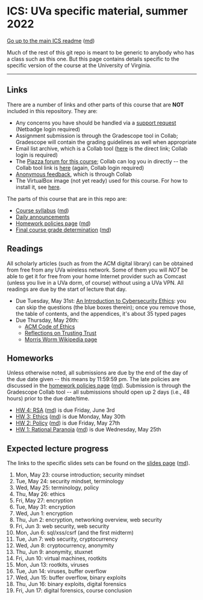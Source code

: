 ICS: UVa specific material, summer 2022
=======================================

[Go up to the main ICS readme](../readme.html) ([md](../readme.md))

Much of the rest of this git repo is meant to be generic to anybody who has a class such as this one. But this page contains details specific to the specific version of the course at the University of Virginia.

------------------------------------------------------------

Links
-----

There are a number of links and other parts of this course that are **NOT** included in this repository.  They are:

- Any concerns you have should be handled via a [support request][174] (Netbadge login required)
- Assignment submission is through the Gradescope tool in Collab; Gradescope will contain the grading guidelines as well when appropriate
- Email list archive, which is a Collab tool ([here][170] is the direct link; Collab login is required)
- The [Piazza forum for this course][152]; Collab can log you in directly -- the Collab tool link is [here][173] (again, Collab login required)
- [Anonymous feedback][172], which is through Collab
- The VirtualBox image (not yet ready) used for this course.  For how to install it, see [here](https://uva-cs.github.io/pdr/tutorials/01-intro-unix/virtual-box.html).

The parts of this course that are in this repo are:

- [Course syllabus](syllabus.html) ([md](syllabus.md))
- [Daily announcements](daily-announcements.html#/)
- [Homework policies page](hw-policies.html) ([md](hw-policies.md))
- [Final course grade determination](grades.html) ([md](grades.md))


Readings
--------

All scholarly articles (such as from the ACM digital library) can be obtained from free from any UVa wireless network.  Some of them you will *NOT* be able to get it for free from your home Internet provider such as Comcast (unless you live in a UVa dorm, of course) without using a UVa VPN.  All readings are due by the start of lecture that day.

<!--
- Due Tuesday, June 14th: Smashing the Stack for Fun and Profit, available online in [HTML](http://phrack.org/issues/49/14.html ) and [PDF](http://www-inst.eecs.berkeley.edu/~cs161/fa08/papers/stack_smashing.pdf) (a copy of the PDF is in Collab's resources as well)
- Due Monday, June 6th: [NPR's Planet Monday episode 908: I Am Not A Robot](https://www.npr.org/sections/money/2019/04/24/716854013/episode-908-i-am-not-a-robot)
-->
- Due Tuesday, May 31st: [An Introduction to Cybersecurity Ethics](https://www.scu.edu/media/ethics-center/technology-ethics/IntroToCybersecurityEthics.pdf): you can skip the questions (the blue boxes therein); once you remove those, the table of contents, and the appendices, it's about 35 typed pages
- Due Thursday, May 26th:
	- [ACM Code of Ethics](https://www.acm.org/code-of-ethics)
    - [Reflections on Trusting Trust](https://dl.acm.org/citation.cfm?id=358210)
	- [Morris Worm Wikipedia page](https://en.wikipedia.org/wiki/Morris_worm)


Homeworks
---------

Unless otherwise noted, all submissions are due by the end of the day of the due date given -- this means by 11:59:59 pm.  The late policies are discussed in the [homework policies page](hw-policies.html) ([md](hw-policies.md)).  Submission is through the Gradescope Collab tool -- all submissions should open up 2 days (i.e., 48 hours) prior to the due date/time.

<!--
- [HW 7: Forensics](../hws/hw-forensics.html) is due Wednesday, June 15th
- [HW 6: Cryptocurrency](../hws/hw-cryptocurrency.html) is due Friday, June 10th
- [HW 5: SQL/XSS/CSRF](../hws/hw-sql-xss-csrf.html) is due Tuesday, June 7th
-->
- [HW 4: RSA](../hws/hw-rsa.html) ([md](../hws/hw-rsa.md)) is due Friday, June 3rd
- [HW 3: Ethics](../hws/hw-ethics.html) ([md](../hws/hw-ethics.md)) is due Monday, May 30th
- [HW 2: Policy](../hws/hw-policy.html) ([md](../hws/hw-policy.md)) is due Friday, May 27th
- [HW 1: Rational Paranoia](../hws/hw-paranoia.html) ([md](../hws/hw-paranoia.md)) is due Wednesday, May 25th


Expected lecture progress
-------------------------

The links to the specific slides sets can be found on the [slides page](../slides/index.html) ([md](../slides/index.md)).

1. Mon, May 23: course introduction; security mindset
2. Tue, May 24: security mindset, terminology
3. Wed, May 25: terminology, policy
4. Thu, May 26: ethics
5. Fri, May 27: encryption
6. Tue, May 31: encryption
7. Wed, Jun 1: encryption
8. Thu, Jun 2: encryption, networking overview, web security
9. Fri, Jun 3: web security, web security
10. Mon, Jun 6: sql/xss/csrf (and the first midterm)
11. Tue, Jun 7: web security, cryptocurrency
12. Wed, Jun 8: cryptocurrency, anonymity
13. Thu, Jun 9: anonymity, stuxnet
14. Fri, Jun 10: virtual machines, rootkits
15. Mon, Jun 13: rootkits, viruses
16. Tue, Jun 14: viruses, buffer overflow
17. Wed, Jun 15: buffer overflow, binary exploits
18. Thu, Jun 16: binary exploits, digital forensics
19. Fri, Jun 17: digital forensics, course conclusion



[152]: https://piazza.com/class/l3i1ss70t0ngr

[01]: next_is_collab_site_email
[170]: https://collab.its.virginia.edu/portal/directtool/ac4c6d19-afa8-4da8-b2e1-125219014851/
[03]: next_is_anon_feedback
[172]: https://collab.its.virginia.edu/portal/directtool/b5ab04bb-6932-47ab-a11a-0e37f29389f7/
[04]: next_is_linktool_but_not_currently_used
[173]: https://collab.its.virginia.edu/portal/site/a0075759-cb61-4fc7-82bc-9ef856bac64a/page/9aa1caa3-e963-4aef-b7a4-d437693eea80
[174]: https://andromeda.cs.virginia.edu/satori/tickets/ticket-list/cs-3710-su-2022/
